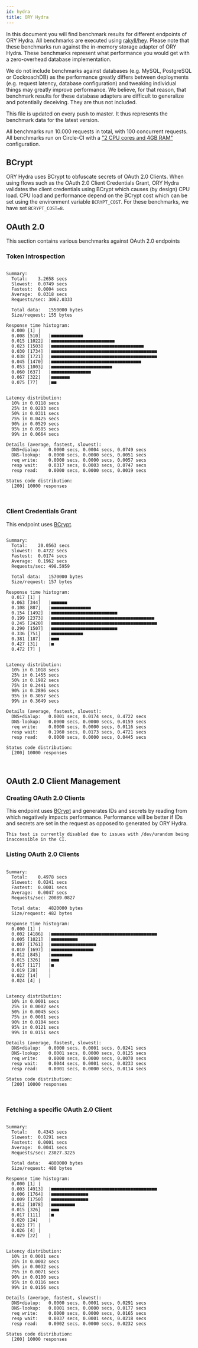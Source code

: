```yaml
---
id: hydra
title: ORY Hydra
---
```


In this document you will find benchmark results for different endpoints of ORY
Hydra. All benchmarks are executed using
[rakyll/hey](https://github.com/rakyll/hey). Please note that these benchmarks
run against the in-memory storage adapter of ORY Hydra. These benchmarks
represent what performance you would get with a zero-overhead database
implementation.

We do not include benchmarks against databases (e.g. MySQL, PostgreSQL or
CockroachDB) as the performance greatly differs between deployments (e.g.
request latency, database configuration) and tweaking individual things may
greatly improve performance. We believe, for that reason, that benchmark results
for these database adapters are difficult to generalize and potentially
deceiving. They are thus not included.

This file is updated on every push to master. It thus represents the benchmark
data for the latest version.

All benchmarks run 10.000 requests in total, with 100 concurrent requests. All
benchmarks run on Circle-CI with a
["2 CPU cores and 4GB RAM"](https://support.circleci.com/hc/en-us/articles/360000489307-Why-do-my-tests-take-longer-to-run-on-CircleCI-than-locally-)
configuration.

## BCrypt

ORY Hydra uses BCrypt to obfuscate secrets of OAuth 2.0 Clients. When using
flows such as the OAuth 2.0 Client Credentials Grant, ORY Hydra validates the
client credentials using BCrypt which causes (by design) CPU load. CPU load and
performance depend on the BCrypt cost which can be set using the environment
variable `BCRYPT_COST`. For these benchmarks, we have set `BCRYPT_COST=8`.

## OAuth 2.0

This section contains various benchmarks against OAuth 2.0 endpoints

### Token Introspection

```

Summary:
  Total:	3.2658 secs
  Slowest:	0.0749 secs
  Fastest:	0.0004 secs
  Average:	0.0318 secs
  Requests/sec:	3062.0333

  Total data:	1550000 bytes
  Size/request:	155 bytes

Response time histogram:
  0.000 [1]	|
  0.008 [510]	|■■■■■■■■■■■■
  0.015 [1022]	|■■■■■■■■■■■■■■■■■■■■■■■■
  0.023 [1503]	|■■■■■■■■■■■■■■■■■■■■■■■■■■■■■■■■■■■
  0.030 [1734]	|■■■■■■■■■■■■■■■■■■■■■■■■■■■■■■■■■■■■■■■■
  0.038 [1721]	|■■■■■■■■■■■■■■■■■■■■■■■■■■■■■■■■■■■■■■■■
  0.045 [1470]	|■■■■■■■■■■■■■■■■■■■■■■■■■■■■■■■■■■
  0.053 [1003]	|■■■■■■■■■■■■■■■■■■■■■■■
  0.060 [637]	|■■■■■■■■■■■■■■■
  0.067 [322]	|■■■■■■■
  0.075 [77]	|■■


Latency distribution:
  10% in 0.0118 secs
  25% in 0.0203 secs
  50% in 0.0311 secs
  75% in 0.0425 secs
  90% in 0.0529 secs
  95% in 0.0585 secs
  99% in 0.0664 secs

Details (average, fastest, slowest):
  DNS+dialup:	0.0000 secs, 0.0004 secs, 0.0749 secs
  DNS-lookup:	0.0000 secs, 0.0000 secs, 0.0051 secs
  req write:	0.0000 secs, 0.0000 secs, 0.0057 secs
  resp wait:	0.0317 secs, 0.0003 secs, 0.0747 secs
  resp read:	0.0000 secs, 0.0000 secs, 0.0019 secs

Status code distribution:
  [200]	10000 responses



```

### Client Credentials Grant

This endpoint uses [BCrypt](#bcrypt).

```

Summary:
  Total:	20.0563 secs
  Slowest:	0.4722 secs
  Fastest:	0.0174 secs
  Average:	0.1962 secs
  Requests/sec:	498.5959

  Total data:	1570000 bytes
  Size/request:	157 bytes

Response time histogram:
  0.017 [1]	|
  0.063 [344]	|■■■■■■
  0.108 [887]	|■■■■■■■■■■■■■■■
  0.154 [1492]	|■■■■■■■■■■■■■■■■■■■■■■■■■
  0.199 [2373]	|■■■■■■■■■■■■■■■■■■■■■■■■■■■■■■■■■■■■■■■
  0.245 [2420]	|■■■■■■■■■■■■■■■■■■■■■■■■■■■■■■■■■■■■■■■■
  0.290 [1507]	|■■■■■■■■■■■■■■■■■■■■■■■■■
  0.336 [751]	|■■■■■■■■■■■■
  0.381 [187]	|■■■
  0.427 [31]	|■
  0.472 [7]	|


Latency distribution:
  10% in 0.1018 secs
  25% in 0.1455 secs
  50% in 0.1982 secs
  75% in 0.2441 secs
  90% in 0.2896 secs
  95% in 0.3057 secs
  99% in 0.3649 secs

Details (average, fastest, slowest):
  DNS+dialup:	0.0001 secs, 0.0174 secs, 0.4722 secs
  DNS-lookup:	0.0000 secs, 0.0000 secs, 0.0159 secs
  req write:	0.0000 secs, 0.0000 secs, 0.0116 secs
  resp wait:	0.1960 secs, 0.0173 secs, 0.4721 secs
  resp read:	0.0000 secs, 0.0000 secs, 0.0445 secs

Status code distribution:
  [200]	10000 responses



```

## OAuth 2.0 Client Management

### Creating OAuth 2.0 Clients

This endpoint uses [BCrypt](#bcrypt) and generates IDs and secrets by reading
from which negatively impacts performance. Performance will be better if IDs and
secrets are set in the request as opposed to generated by ORY Hydra.

```
This test is currently disabled due to issues with /dev/urandom being inaccessible in the CI.
```

### Listing OAuth 2.0 Clients

```

Summary:
  Total:	0.4978 secs
  Slowest:	0.0241 secs
  Fastest:	0.0001 secs
  Average:	0.0047 secs
  Requests/sec:	20089.0827

  Total data:	4820000 bytes
  Size/request:	482 bytes

Response time histogram:
  0.000 [1]	|
  0.002 [4186]	|■■■■■■■■■■■■■■■■■■■■■■■■■■■■■■■■■■■■■■■■
  0.005 [1021]	|■■■■■■■■■■
  0.007 [1761]	|■■■■■■■■■■■■■■■■■
  0.010 [1697]	|■■■■■■■■■■■■■■■■
  0.012 [845]	|■■■■■■■■
  0.015 [326]	|■■■
  0.017 [117]	|■
  0.019 [28]	|
  0.022 [14]	|
  0.024 [4]	|


Latency distribution:
  10% in 0.0001 secs
  25% in 0.0002 secs
  50% in 0.0045 secs
  75% in 0.0081 secs
  90% in 0.0104 secs
  95% in 0.0121 secs
  99% in 0.0151 secs

Details (average, fastest, slowest):
  DNS+dialup:	0.0000 secs, 0.0001 secs, 0.0241 secs
  DNS-lookup:	0.0001 secs, 0.0000 secs, 0.0125 secs
  req write:	0.0000 secs, 0.0000 secs, 0.0070 secs
  resp wait:	0.0044 secs, 0.0001 secs, 0.0233 secs
  resp read:	0.0001 secs, 0.0000 secs, 0.0114 secs

Status code distribution:
  [200]	10000 responses



```

### Fetching a specific OAuth 2.0 Client

```

Summary:
  Total:	0.4343 secs
  Slowest:	0.0291 secs
  Fastest:	0.0001 secs
  Average:	0.0041 secs
  Requests/sec:	23027.3225

  Total data:	4800000 bytes
  Size/request:	480 bytes

Response time histogram:
  0.000 [1]	|
  0.003 [4913]	|■■■■■■■■■■■■■■■■■■■■■■■■■■■■■■■■■■■■■■■■
  0.006 [1764]	|■■■■■■■■■■■■■■
  0.009 [1750]	|■■■■■■■■■■■■■■
  0.012 [1078]	|■■■■■■■■■
  0.015 [326]	|■■■
  0.017 [111]	|■
  0.020 [24]	|
  0.023 [7]	|
  0.026 [4]	|
  0.029 [22]	|


Latency distribution:
  10% in 0.0001 secs
  25% in 0.0002 secs
  50% in 0.0032 secs
  75% in 0.0071 secs
  90% in 0.0100 secs
  95% in 0.0116 secs
  99% in 0.0156 secs

Details (average, fastest, slowest):
  DNS+dialup:	0.0000 secs, 0.0001 secs, 0.0291 secs
  DNS-lookup:	0.0001 secs, 0.0000 secs, 0.0177 secs
  req write:	0.0000 secs, 0.0000 secs, 0.0165 secs
  resp wait:	0.0037 secs, 0.0001 secs, 0.0218 secs
  resp read:	0.0002 secs, 0.0000 secs, 0.0232 secs

Status code distribution:
  [200]	10000 responses



```
